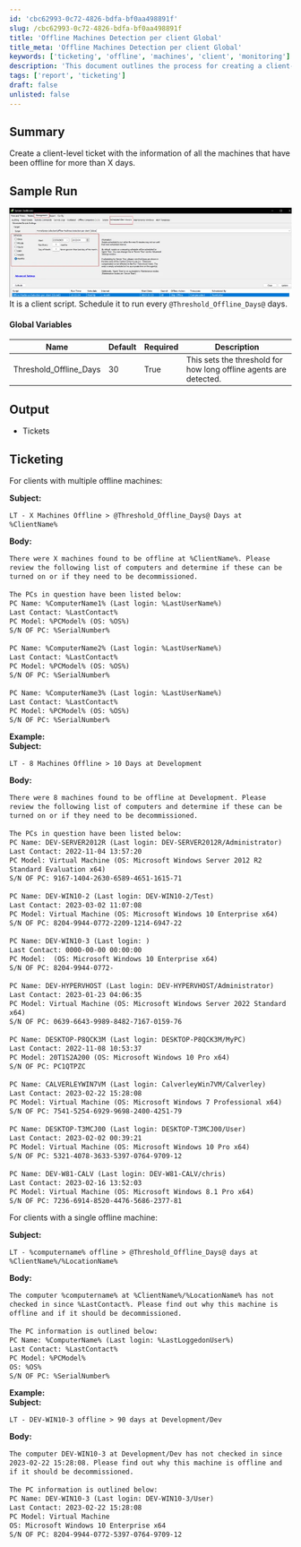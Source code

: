 ```yaml
---
id: 'cbc62993-0c72-4826-bdfa-bf0aa498891f'
slug: /cbc62993-0c72-4826-bdfa-bf0aa498891f
title: 'Offline Machines Detection per client Global'
title_meta: 'Offline Machines Detection per client Global'
keywords: ['ticketing', 'offline', 'machines', 'client', 'monitoring']
description: 'This document outlines the process for creating a client-level ticket that includes information about all machines that have been offline for more than a specified number of days. It provides a template for the ticket subject and body, ensuring that clients are informed about their offline machines and can take appropriate action.'
tags: ['report', 'ticketing']
draft: false
unlisted: false
---
```


## Summary

Create a client-level ticket with the information of all the machines that have been offline for more than X days.

## Sample Run

![Sample Run](../../../static/img/docs/cbc62993-0c72-4826-bdfa-bf0aa498891f/image_1.webp)  
It is a client script. Schedule it to run every `@Threshold_Offline_Days@` days.

#### Global Variables

| Name                   | Default | Required | Description                                                                                                        |
|------------------------|---------|----------|--------------------------------------------------------------------------------------------------------------------|
| Threshold_Offline_Days | 30      | True     | This sets the threshold for how long offline agents are detected.                                                  |

## Output

- Tickets

## Ticketing

For clients with multiple offline machines:

**Subject:**  
```
LT - X Machines Offline > @Threshold_Offline_Days@ Days at %ClientName%
```

**Body:**  
```
There were X machines found to be offline at %ClientName%. Please review the following list of computers and determine if these can be turned on or if they need to be decommissioned.

The PCs in question have been listed below:
PC Name: %ComputerName1% (Last login: %LastUserName%)
Last Contact: %LastContact%
PC Model: %PCModel% (OS: %OS%)
S/N OF PC: %SerialNumber%

PC Name: %ComputerName2% (Last login: %LastUserName%)
Last Contact: %LastContact%
PC Model: %PCModel% (OS: %OS%)
S/N OF PC: %SerialNumber%

PC Name: %ComputerName3% (Last login: %LastUserName%)
Last Contact: %LastContact%
PC Model: %PCModel% (OS: %OS%)
S/N OF PC: %SerialNumber%
```

**Example:**  
**Subject:**  
```
LT - 8 Machines Offline > 10 Days at Development
```
**Body:**  
```
There were 8 machines found to be offline at Development. Please review the following list of computers and determine if these can be turned on or if they need to be decommissioned.

The PCs in question have been listed below:
PC Name: DEV-SERVER2012R (Last login: DEV-SERVER2012R/Administrator)
Last Contact: 2022-11-04 13:57:20
PC Model: Virtual Machine (OS: Microsoft Windows Server 2012 R2 Standard Evaluation x64)
S/N OF PC: 9167-1404-2630-6589-4651-1615-71

PC Name: DEV-WIN10-2 (Last login: DEV-WIN10-2/Test)
Last Contact: 2023-03-02 11:07:08
PC Model: Virtual Machine (OS: Microsoft Windows 10 Enterprise x64)
S/N OF PC: 8204-9944-0772-2209-1214-6947-22

PC Name: DEV-WIN10-3 (Last login: )
Last Contact: 0000-00-00 00:00:00
PC Model:  (OS: Microsoft Windows 10 Enterprise x64)
S/N OF PC: 8204-9944-0772-

PC Name: DEV-HYPERVHOST (Last login: DEV-HYPERVHOST/Administrator)
Last Contact: 2023-01-23 04:06:35
PC Model: Virtual Machine (OS: Microsoft Windows Server 2022 Standard x64)
S/N OF PC: 0639-6643-9989-8482-7167-0159-76

PC Name: DESKTOP-P8QCK3M (Last login: DESKTOP-P8QCK3M/MyPC)
Last Contact: 2022-11-08 10:53:37
PC Model: 20T1S2A200 (OS: Microsoft Windows 10 Pro x64)
S/N OF PC: PC1QTPZC

PC Name: CALVERLEYWIN7VM (Last login: CalverleyWin7VM/Calverley)
Last Contact: 2023-02-22 15:28:08
PC Model: Virtual Machine (OS: Microsoft Windows 7 Professional x64)
S/N OF PC: 7541-5254-6929-9698-2400-4251-79

PC Name: DESKTOP-T3MCJ00 (Last login: DESKTOP-T3MCJ00/User)
Last Contact: 2023-02-02 00:39:21
PC Model: Virtual Machine (OS: Microsoft Windows 10 Pro x64)
S/N OF PC: 5321-4078-3633-5397-0764-9709-12

PC Name: DEV-W81-CALV (Last login: DEV-W81-CALV/chris)
Last Contact: 2023-02-16 13:52:03
PC Model: Virtual Machine (OS: Microsoft Windows 8.1 Pro x64)
S/N OF PC: 7236-6914-8520-4476-5686-2377-81
```

For clients with a single offline machine:

**Subject:**  
```
LT - %computername% offline > @Threshold_Offline_Days@ days at %ClientName%/%LocationName%
```

**Body:**  
```
The computer %computername% at %ClientName%/%LocationName% has not checked in since %LastContact%. Please find out why this machine is offline and if it should be decommissioned.

The PC information is outlined below:
PC Name: %ComputerName% (Last login: %LastLoggedonUser%)
Last Contact: %LastContact%
PC Model: %PCModel%
OS: %OS%
S/N OF PC: %SerialNumber%
```

**Example:**  
**Subject:**  
```
LT - DEV-WIN10-3 offline > 90 days at Development/Dev
```
**Body:**  
```
The computer DEV-WIN10-3 at Development/Dev has not checked in since 2023-02-22 15:28:08. Please find out why this machine is offline and if it should be decommissioned.

The PC information is outlined below:
PC Name: DEV-WIN10-3 (Last login: DEV-WIN10-3/User)
Last Contact: 2023-02-22 15:28:08
PC Model: Virtual Machine
OS: Microsoft Windows 10 Enterprise x64
S/N OF PC: 8204-9944-0772-5397-0764-9709-12
```
